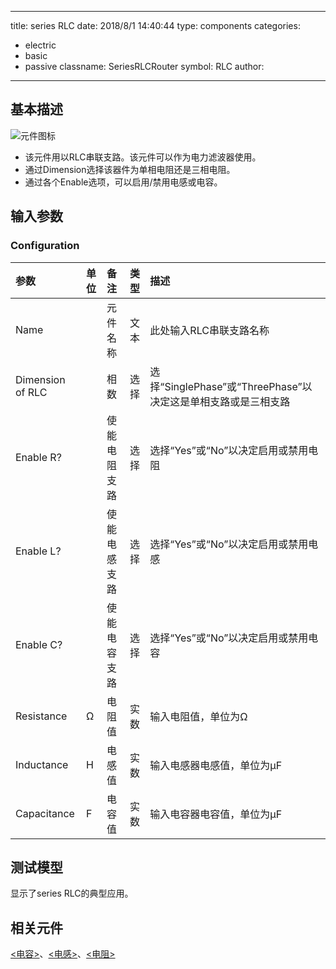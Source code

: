 
---
title: series RLC
date: 2018/8/1 14:40:44
type: components
categories: 
- electric
- basic
- passive
classname: SeriesRLCRouter
symbol: RLC
author: 
---
## <span id="comp_desc">基本描述</span>
![元件图标]()

+ 该元件用以RLC串联支路。该元件可以作为电力滤波器使用。
+ 通过Dimension选择该器件为单相电阻还是三相电阻。
+ 通过各个Enable选项，可以启用/禁用电感或电容。

## <span id="comp_params">输入参数</span>
### <span id="comp_params_group_Configuration">Configuration</span>
| 参数 | 单位 | 备注 | 类型 | 描述 |
| :--- | :--- | :--- | :--: | :--- |
| <span id="comp_params_param_Name">Name</span> |  | 元件名称 | 文本 | 此处输入RLC串联支路名称 |
| <span id="comp_params_param_Dim">Dimension of RLC</span> |  | 相数 | 选择 | 选择“SinglePhase”或“ThreePhase”以决定这是单相支路或是三相支路 |
| <span id="comp_params_param_ER">Enable R?</span> |  | 使能电阻支路 | 选择 | 选择“Yes”或“No”以决定启用或禁用电阻 |
| <span id="comp_params_param_EL">Enable L?</span> |  | 使能电感支路 | 选择 | 选择“Yes”或“No”以决定启用或禁用电感 |
| <span id="comp_params_param_EC">Enable C?</span> |  | 使能电容支路 | 选择 | 选择“Yes”或“No”以决定启用或禁用电容 |
| <span id="comp_params_param_R">Resistance</span> | Ω | 电阻值 | 实数 | 输入电阻值，单位为Ω |
| <span id="comp_params_param_L">Inductance</span> | H | 电感值 | 实数 | 输入电感器电感值，单位为μF |
| <span id="comp_params_param_C">Capacitance</span> | F | 电容值 | 实数 | 输入电容器电容值，单位为μF |

[Name]: #comp_params_param_Name "Name"
[Dimension of RLC]: #comp_params_param_Dim "Dimension of RLC"
[Enable R?]: #comp_params_param_ER "Enable R?"
[Enable L?]: #comp_params_param_EL "Enable L?"
[Enable C?]: #comp_params_param_EC "Enable C?"
[Resistance]: #comp_params_param_R "Resistance"
[Inductance]: #comp_params_param_L "Inductance"
[Capacitance]: #comp_params_param_C "Capacitance"

## <span id="comp_example">测试模型</span>
[<test name>](<test link>)显示了series RLC的典型应用。

## <span id="comp_seealso">相关元件</span>
[<电容>](<test link>)、[<电感>](<test link>)、[<电阻>](<test link>)




